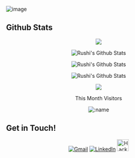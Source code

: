 <!-- <h1> Hi there 👋, Iam Kaustubh Agarwal </h1> -->

![image](Header.png)

<h2> Github Stats </h2>
<div>
  <p align="center">
  <a href="https://github.com/ryo-ma/github-profile-trophy">
    <img align="center" margin="5" src="https://github-profile-trophy.vercel.app/?username=Kaustubhagarwal18&column=5&margin-w=10&margin-h=10&include_all_commits=true&count_private=true&theme=tokyonight"/>
  </a>
  </p>
</div>

<p align="center"> <img  align="center" src="https://github-readme-stats.vercel.app/api?username=Kaustubhagarwal18&show_icons=true&layout=compact&count_private=true&hide_border=true&hide=CSS,HTML&hide_title=true&theme=tokyonight" alt="Rushi's Github Stats"></p> 

<p align="center"> <img align="center" src="https://github-readme-stats.vercel.app/api/top-langs/?username=Kaustubhagarwal18&show_icons=true&layout=compact&hide_border=true&hide=CSS,HTML&hide_title=true&include_all_commits=true&count_private=true&theme=tokyonight" alt="Rushi's Github Stats"></p> 

<p align="center"> <img align="center" src="https://github-readme-streak-stats.herokuapp.com/?user=Kaustubhagarwal18&include_all_commits=true&count_private=true&hide_border=true&theme=tokyonight" alt="Rushi's Github Stats"></p> 


<!--
![visitor Count](https://visitor-badge.laobi.icu/badge?page_id=Kaustubhagarwal18.Kaustubhagarwal18)
-->

<p align="center"> <img src=https://visitor-badge.laobi.icu/badge?page_id=Kaustubhagarwal18.Kaustubhagarwal18> </p>

<p align="center">This Month Visitors</p>
<p align="center"> <img src="https://count.getloli.com/get/@:Kaustubhagarwal18?theme=moebooru-h" alt=":name" /></p>

<h2> Get in Touch! </h2>
<p align="center">
<a href="mailto:Kaustubhagarwal18@gmail.com" target="_blank"><img alt="Gmail" src="https://img.shields.io/badge/Gmail-D14836?style=for-the-badge&logo=gmail&logoColor=white" /></a>
<a href="https://www.linkedin.com/in/kaustubhagarwal/" target="_blank"><img alt="LinkedIn" src="https://img.shields.io/badge/linkedin%20-%230077B5.svg?&style=for-the-badge&logo=linkedin&logoColor=white"/></a>
<a href="https://www.hackster.io/KaustubhAgarwal" target="_blank"><img  height="32" width="32" alt="Hackster" src="https://cdn.jsdelivr.net/npm/simple-icons@v7/icons/hackster.svg?&logoWidth=40?&style=for-the-badge&logoColor=violet"/></a>


</p>

<!--

Here are some ideas to get you started:

- 🔭 I’m currently working on ...
- 🌱 I’m currently learning ...
- 👯 I’m looking to collaborate on ...
- 🤔 I’m looking for help with ...
- 💬 Ask me about ...
- 📫 How to reach me: ...
- 😄 Pronouns: ...
- ⚡ Fun fact: ...
-->
